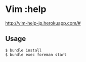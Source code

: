 # Vim :help

http://vim-help-jp.herokuapp.com/#

## Usage

```
$ bundle install
$ bundle exec foreman start
```
